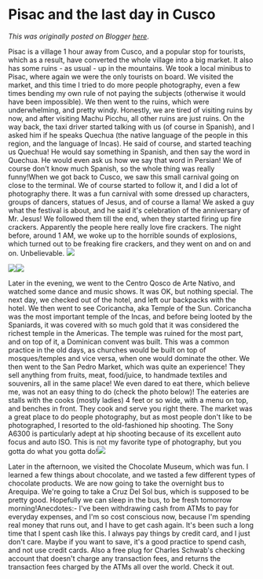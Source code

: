 # Pisac and the last day in Cusco

*This was originally posted on Blogger [here](https://photopensieve.blogspot.com/2017/09/pisac-and-last-day-in-cusco.html)*.

Pisac is a village 1 hour away from Cusco, and a popular stop for tourists, which as a result, have converted the whole village into a big market. It also has some ruins - as usual - up in the mountains. We took a local minibus to Pisac, where again we were the only tourists on board. We visited the market, and this time I tried to do more people photography, even a few times bending my own rule of not paying the subjects (otherwise it would have been impossible). We then went to the ruins, which were underwhelming, and pretty windy. Honestly, we are tired of visiting ruins by now, and after visiting Machu Picchu, all other ruins are just ruins. On the way back, the taxi driver started talking with us (of course in Spanish), and I asked him if he speaks Quechua (the native language of the people in this region, and the language of Incas). He said of course, and started teaching us Quechua! He would say something in Spanish, and then say the word in Quechua. He would even ask us how we say that word in Persian! We of course don't know much Spanish, so the whole thing was really funny!When we got back to Cusco, we saw this small carnival going on close to the terminal. We of course started to follow it, and I did a lot of photography there. It was a fun carnival with some dressed up characters, groups of dancers, statues of Jesus, and of course a llama! We asked a guy what the festival is about, and he said it's celebration of the anniversary of Mr. Jesus! We followed them till the end, when they started firing up fire crackers. Apparently the people here really love fire crackers. The night before, around 1 AM, we woke up to the horrible sounds of explosions, which turned out to be freaking fire crackers, and they went on and on and on. Unbelievable. ![](https://blogger.googleusercontent.com/img/b/R29vZ2xl/AVvXsEipfqKtA80LjiiebtJpEQ6S322YlmwcPR4BxwSh-Xf2Wfm0WE7c7-OTKiOkYOdahHpjt5-m9hcKcg5vzNJRfP8ZqlGOwx4jWWVfxfGr1LGHkqTnrPybDfn88yucDLGzcaLPbG6ggjRb_Hh3/s5000/%255BUNSET%255D)

![](https://blogger.googleusercontent.com/img/b/R29vZ2xl/AVvXsEgVqtkaPTEbwyiIu8pZZWMAJkcSYI_-8QaLV0BCUPZr-AySDkHyuEFyOPjazUHS4cnXY8NSePIOoT2rOZSrS_ENtnigSA5s40TyEQKA6t5ZFrXdAKA5TzijbNmHmPEWSPy0HjKA5eMuUAOK/s5000/%255BUNSET%255D)![](https://blogger.googleusercontent.com/img/b/R29vZ2xl/AVvXsEjMkI-SP7keB6Beye9kAcm0t-Q_ys1dvZvVeGY6_1WOtlx48lBWBahFVGr47tGSirwz__-Mby962nHKCw0X_sI2MO1Y6R0CUqYt7vNzFWgUAKO8IG9B4015o2lWOvPt_Q1pWSfKd1QgRi35/s5000/%255BUNSET%255D)

Later in the evening, we went to the Centro Qosco de Arte Nativo, and watched some dance and music shows. It was OK, but nothing special. The next day, we checked out of the hotel, and left our backpacks with the hotel. We then went to see Coricancha, aka Temple of the Sun. Coricancha was the most important temple of the Incas, and before being looted by the Spaniards, it was covered with so much gold that it was considered the richest temple in the Americas. The temple was ruined for the most part, and on top of it, a Dominican convent was built. This was a common practice in the old days, as churches would be built on top of mosques/temples and vice versa, when one would dominate the other. We then went to the San Pedro Market, which was quite an experience! They sell anything from fruits, meat, food/juice, to handmade textiles and souvenirs, all in the same place! We even dared to eat there, which believe me, was not an easy thing to do (check the photo below)! The eateries are stalls with the cooks (mostly ladies) 4 feet or so wide, with a menu on top, and benches in front. They cook and serve you right there. The market was a great place to do people photography, but as most people don't like to be photographed, I resorted to the old-fashioned hip shooting. The Sony A6300 is particularly adept at hip shooting because of its excellent auto focus and auto ISO. This is not my favorite type of photography, but you gotta do what you gotta do!![](https://blogger.googleusercontent.com/img/b/R29vZ2xl/AVvXsEjadKqu508OD5AM8dy7BQPXFlc5ACevkD3AYjmoiU0UPGC2EFWuHKL3me7hLdeMTO9HzRXC951Mh3t089mLIuASvyS-4dzRcVzdFjFU1psgfB7WdpRU9P2Xrhfev8JUSRApeLJQAUT9kTnq/s5000/%255BUNSET%255D)

Later in the afternoon, we visited the Chocolate Museum, which was fun. I learned a few things about chocolate, and we tasted a few different types of chocolate products. We are now going to take the overnight bus to Arequipa. We're going to take a Cruz Del Sol bus, which is supposed to be pretty good. Hopefully we can sleep in the bus, to be fresh tomorrow morning!Anecdotes:- I've been withdrawing cash from ATMs to pay for everyday expenses, and I'm so cost conscious now, because I'm spending real money that runs out, and I have to get cash again. It's been such a long time that I spent cash like this. I always pay things by credit card, and I just don't care. Maybe if you want to save, it's a good practice to spend cash, and not use credit cards. Also a free plug for Charles Schwab's checking account that doesn't charge any transaction fees, and returns the transaction fees charged by the ATMs all over the world. Check it out.